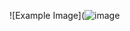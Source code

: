 ![Example Image](![image](https://github.com/zinza-academy/covid-19-vaccine-portal-nextjs-quangnm/assets/101373573/a4009a45-fb7f-4cc0-815f-e103a26b9b49)
